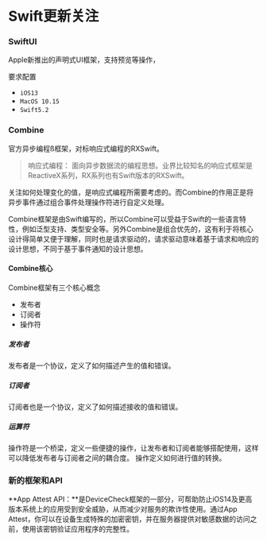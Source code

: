 # Swift更新关注

### SwiftUI
Apple新推出的声明式UI框架，支持预览等操作，

要求配置

- `iOS13`
- `MacOS 10.15`
- `Swift5.2`

### Combine
官方异步编程ß框架，对标响应式编程的RXSwift。

> 响应式编程：
面向异步数据流的编程思想。业界比较知名的响应式框架是ReactiveX系列，RX系列也有Swift版本的RXSwift。

关注如何处理变化的值，是响应式编程所需要考虑的。而Combine的作用正是将异步事件通过组合事件处理操作符进行自定义处理。

Combine框架是由Swift编写的，所以Combine可以受益于Swift的一些语言特性，例如泛型支持、类型安全等。另外Combine是组合优先的，这有利于将核心设计得简单又便于理解，同时也是请求驱动的，请求驱动意味着基于请求和响应的设计思想，不同于基于事件通知的设计思想。

#### Combine核心
Combine框架有三个核心概念

- 发布者
- 订阅者
- 操作符

##### 发布者
发布者是一个协议，定义了如何描述产生的值和错误。

##### 订阅者
订阅者也是一个协议，定义了如何描述接收的值和错误。

##### 运算符
操作符是一个桥梁，定义一些便捷的操作，让发布者和订阅者能够搭配使用，这样可以降低发布者与订阅者之间的耦合度。
操作定义如何进行值的转换。

### 新的框架和API

**App Attest API：**是DeviceCheck框架的一部分，可帮助防止iOS14及更高版本系统上的应用受到安全威胁，从而减少对服务的欺诈性使用。通过App Attest，你可以在设备生成特殊的加密密钥，并在服务器提供对敏感数据的访问之前，使用该密钥验证应用程序的完整性。